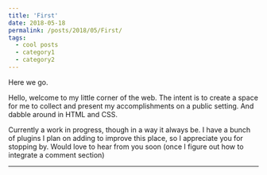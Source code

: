 ```yaml
---
title: 'First'
date: 2018-05-18
permalink: /posts/2018/05/First/
tags:
  - cool posts
  - category1
  - category2
---
```


Here we go.


Hello, welcome to my little corner of the web. The intent is to create a space for me to collect and present my accomplishments on a public setting. And dabble around in HTML and CSS.

Currently a work in progress, though in a way it always be. I have a bunch of plugins I plan on adding to improve this place, so I appreciate you for stopping by. Would love to hear from you soon (once I figure out how to integrate a comment section)

------
